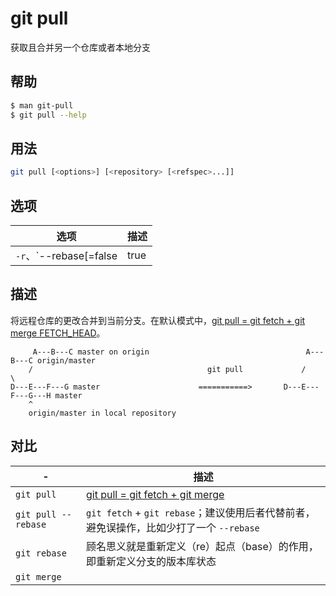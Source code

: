# git pull

获取且合并另一个仓库或者本地分支

## 帮助

```sh
$ man git-pull
$ git pull --help
```

## 用法

```sh
git pull [<options>] [<repository> [<refspec>...]]
```

## 选项

| 选项                                                      | 描述 |
| --------------------------------------------------------- | ---- |
| `-r`、`--rebase[=false|true|merges|preserve|interactive]` |      |

## 描述

将远程仓库的更改合并到当前分支。在默认模式中，<ins>git pull = git fetch + git merge FETCH_HEAD</ins>。

```graph
     A---B---C master on origin                                   A---B---C origin/master
    /                                       git pull             /         \
D---E---F---G master                      ===========>       D---E---F---G---H master
    ^
    origin/master in local repository
```

## 对比

| -                   | 描述                                                                                    |
| ------------------- | --------------------------------------------------------------------------------------- |
| `git pull`          | <ins>git pull = git fetch + git merge</ins>                                             |
| `git pull --rebase` | `git fetch` + `git rebase`；建议使用后者代替前者，避免误操作，比如少打了一个 `--rebase` |
| `git rebase`        | 顾名思义就是重新定义（re）起点（base）的作用，即重新定义分支的版本库状态                |
| `git merge`         |                                                                                         |
